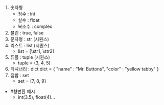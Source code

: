 1. 숫자형
	- 정수 : int
	- 실수 : float
	- 복소수 : complex
2. 불린 : true, false
3. 문자형 : str (시퀀스)
4. 리스트 : list (시퀀스)
	- list = [\str1, \str2]
5. 튜플 : tuple (시퀀스)
	- tuple = (3, 4, 5)
6. 딕셔너리 : dict
	dict = {
		"name" : "Mr. Buttons",
		"color" : "yellow tabby"
		 }
7. 집합 : set
	- set = {7, 8, 9}

- #형변환 예시
	- int(3.5), float(4)...
